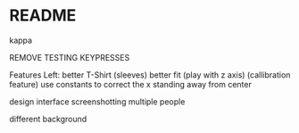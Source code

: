 # README

kappa

REMOVE TESTING KEYPRESSES

Features Left:
better T-Shirt (sleeves)
better fit (play with z axis) (callibration feature)
use constants to correct the x standing away from center


design interface
screenshotting
multiple people

different background
